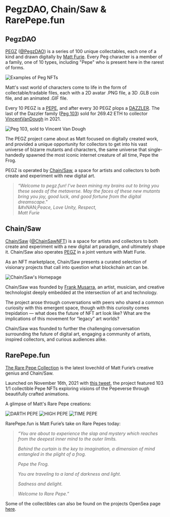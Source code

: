 # PegzDAO, Chain/Saw & RarePepe.fun

## **PegzDAO**

[PEGZ](https://www.pegz.fun/) ([@PegzDAO](https://twitter.com/PegzDAO)) is a series of 100 unique collectables, each one of a kind and drawn digitally by [Matt Furie](https://mattfurie.com/). Every Peg character is a member of a family, one of 10 types, including "Pepe" who is present here in the rarest of forms.

![Examples of Peg NFTs](<../.gitbook/assets/peg examples.gif>)

Matt's vast world of characters come to life in the form of collectable/tradable files, each with a 2D avatar .PNG file, a 3D .GLB coin file, and an animated .GIF file.

Every 10 PEGZ is a [PEPE](https://www.pegz.fun/family/peper), and after every 30 PEGZ plops a [DAZZLER](https://www.pegz.fun/family/dazzler). The last of the Dazzler family ([Peg 103](https://www.pegz.fun/asset/peg-103)) sold for 269.42 ETH to collector [VincentVanDough](https://twitter.com/Vince_Van_Dough) in 2021.

![Peg 103,  sold to Vincent Van Dough](<../.gitbook/assets/peg 103.gif>)

The PEGZ project came about as Matt focused on digitally created work, and provided a unique opportunity for collectors to get into his vast universe of bizarre mutants and characters, the same universe that single-handedly spawned the most iconic internet creature of all time, Pepe the Frog.

PEGZ is operated by [Chain/Saw](https://www.chainsaw.fun/), a space for artists and collectors to both create and experiment with new digital art.

> _“Welcome to pegz.fun! I've been mining my brains out to bring you these seeds of the metaverse. May the faces of these new mutants bring you joy, good luck, and good fortune from the digital dreamscape."_\
> &#xNAN;_&#x50;eace, Love Unity, Respect,_\
> _Matt Furie_

## **Chain/Saw**

[Chain/Saw](https://www.chainsaw.fun/) ([@ChainSawNFT](https://twitter.com/ChainSawNFT)) is a space for artists and collectors to both create and experiment with a new digital art paradigm, and ultimately shape it. Chain/Saw also operates [PEGZ](http://pegz) in a joint venture with Matt Furie.

As an NFT marketplace, Chain/Saw presents a curated selection of visionary projects that call into question what blockchain art can be.

![Chain/Saw's Homepage](<../.gitbook/assets/chainsaw homepage.png>)

Chain/Saw was founded by [Frank Musarra](http://heartsofdarknesses.es/), an artist, musician, and creative technologist deeply embedded at the intersection of art and technology.

The project arose through conversations with peers who shared a common curiosity with this emergent space, though with this curiosity comes trepidation — what does the future of NFT art look like? What are the implications of this movement for “legacy” art worlds?

Chain/Saw was founded to further the challenging conversation surrounding the future of digital art, engaging a community of artists, inspired collectors, and curious audiences alike.

## **RarePepe.fun**

[The Rare Pepe Collection](https://www.rarepepes.fun/) is the latest lovechild of Matt Furie’s creative genius and Chain/Saw.

Launched on November 16th, 2021 with [this tweet](https://twitter.com/ChainSawNFT/status/1460728045111808009), the project featured 103 1/1 collectible Pepe NFTs exploring visions of the Pepeverse through beautifully crafted animations.

A glimpse of Matt's Rare Pepe creations:

![DARTH PEPE](../.gitbook/assets/darthpepe.png) ![HIGH PEPE](../.gitbook/assets/highpepe.png) ![TIME PEPE](../.gitbook/assets/timepepe.png)

RarePepe.fun is Matt Furie’s take on Rare Pepes today:

> _“You are about to experience the slap and mystery which reaches from the deepest inner mind to the outer limits._
>
> _Behind the curtain is the key to imagination, a dimension of mind entangled in the plight of a frog._
>
> _Pepe the Frog._
>
> _You are traveling to a land of darkness and light._
>
> _Sadness and delight._
>
> _Welcome to Rare Pepe.”_

Some of the collectibles can also be found on the projects OpenSea page [here](https://opensea.io/collection/rarepepe-by-matt-furie).
